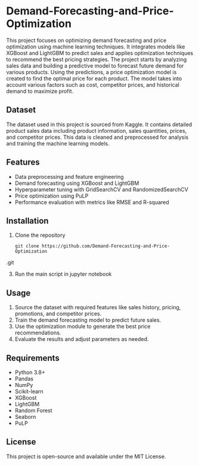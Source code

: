 # Demand-Forecasting-and-Price-Optimization


This project focuses on optimizing demand forecasting and price optimization using machine learning techniques. It integrates models like XGBoost and LightGBM to predict sales and applies optimization techniques to recommend the best pricing strategies. The project starts by analyzing sales data and building a predictive model to forecast future demand for various products. Using the predictions, a price optimization model is created to find the optimal price for each product. The model takes into account various factors such as cost, competitor prices, and historical demand to maximize profit.

## Dataset
The dataset used in this project is sourced from Kaggle. It contains detailed product sales data including product information, sales quantities, prices, and competitor prices. This data is cleaned and preprocessed for analysis and training the machine learning models.

## Features

- Data preprocessing and feature engineering
- Demand forecasting using XGBoost and LightGBM
- Hyperparameter tuning with GridSearchCV and RandomizedSearchCV
- Price optimization using PuLP
- Performance evaluation with metrics like RMSE and R-squared

## Installation

1. Clone the repository
   ```
   git clone https://github.com/Demand-Forecasting-and-Price-Optimization
.git


3. Run the main script in jupyter notebook

## Usage

1. Source the dataset with required features like sales history, pricing, promotions, and competitor prices.
2. Train the demand forecasting model to predict future sales.
3. Use the optimization module to generate the best price recommendations.
4. Evaluate the results and adjust parameters as needed.


## Requirements

- Python 3.8+
- Pandas
- NumPy
- Scikit-learn
- XGBoost
- LightGBM
- Random Forest
- Seaborn
- PuLP


## License

This project is open-source and available under the MIT License.


